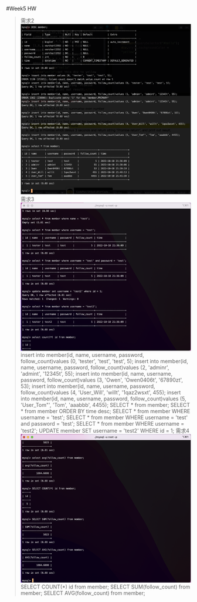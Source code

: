 #Week5 HW
>需求2
![需求2](https://github.com/owenfang0406/owenfang0406.github.io/blob/main/Practice/Week5/1.png)
>需求3
![需求3](https://github.com/owenfang0406/owenfang0406.github.io/blob/main/Practice/Week5/2.png)
insert into member(id, name, username, password, follow_count)values (0, 'tester', 'test', 'test', 5);
insert into member(id, name, username, password, follow_count)values (2, 'adminr', 'admint', '12345t', 55);
insert into member(id, name, username, password, follow_count)values (3, 'Owen', 'Owen0406t', '67890zt', 53);
insert into member(id, name, username, password, follow_count)values (4, 'User_Will', 'willt', '1qaz2wsxt', 455);
insert into member(id, name, username, password, follow_count)values (5, 'User_Tom"', 'Tom', 'aaabbb', 4455);
SELECT * from member;
SELECT * from member ORDER BY time desc;
SELECT * from member WHERE username = 'test';
SELECT * from member WHERE username = 'test' and password = 'test';
SELECT * from member WHERE username = 'test2';
UPDATE member SET username = 'test2' WHERE id = 1;
>需求4
![需求4](https://github.com/owenfang0406/owenfang0406.github.io/blob/main/Practice/Week5/3.png)
SELECT COUNT(*) id from member;
SELECT SUM(follow_count) from member;
SELECT AVG(follow_count) from member;
